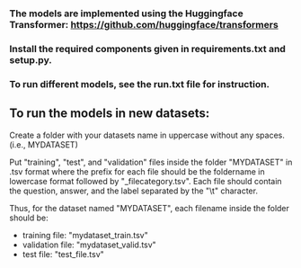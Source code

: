 ### The models are implemented using the Huggingface Transformer: https://github.com/huggingface/transformers

### Install the required components given in requirements.txt and setup.py. 

### To run different models, see the run.txt file for instruction.

## To run the models in new datasets: 

Create a folder with your datasets name in uppercase without any spaces. (i.e., MYDATASET)

Put "training", "test", and "validation" files inside the folder "MYDATASET" in .tsv format where the prefix for each file should be the foldername in lowercase format followed by "\_filecategory.tsv". Each file should contain the question, answer, and the label separated by the "\\t" character. 

Thus, for the dataset named "MYDATASET", each filename inside the folder should be:

- training file: "mydataset_train.tsv" 
- validation file: "mydataset_valid.tsv"
- test file: "test_file.tsv"


